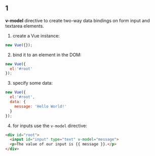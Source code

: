 ## 1

**v-model** directive to create two-way data bindings on form input and textarea elements.

1. create a Vue instance:

```javascript
new Vue({});
```

2. bind it to an element in the DOM:

```javascript
new Vue({
  el:'#root'
});
```

3. specify some data:

```javascript
new Vue({
  el:'#root',
  data: {
    message: 'Hello World!'
  }
});
```

4. for inputs use the `v-model` directive:

```html
<div id="root">
  <input id="input" type="text" v-model="message">
  <p>The value of our input is {{ message }}.</p>
</div>
```
